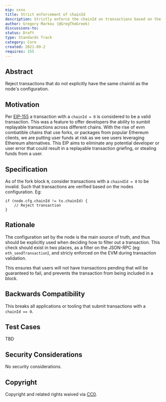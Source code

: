 ```yaml
---
eip: xxxx
title: Strict enforcement of chainId
description: Strictly enforce the chainId on transactions based on the chain.
author: Gregory Markou (@GregTheGreek)
discussions-to: 
status: Draft
type: Standards Track
category: Core
created: 2021-09-2
requires: 155
---
```


## Abstract

Reject transactions that do not explicitly have the same chainId as the node's configuration.

## Motivation

Per [EIP-155](./eip-155.md) a transaction with a `chainId = 0` is considered to be a valid 
transaction. This was a feature to offer developers the ability to sumbit replayable transactions 
across different chains. With the rise of evm combatible chains that use forks, or packages
from popular Ethereum clients, we are putting user funds at risk as we see users leveraging
Ethereum alternatives. This EIP aims to eliminate any potential developer or user error that 
could result in a replayable transaction griefing, or stealing funds from a user.


## Specification

As of the fork block `N`, consider transactions with a `chaindId = 0` to be invalid. Such that 
transactions are verified based on the nodes configuration. Eg:
```
if (node.cfg.chainId != tx.chainId) {
    // Reject transaction
}
```

## Rationale

The configuration set by the node is the main source of truth, and thus should be explicitly used
when deciding how to filter out a transaction. This check should exist in two places, as a filter
on the JSON-RPC (eg: `eth_sendTransaction`), and stricly enforced on the EVM during transaction 
validation.

This ensures that users will not have transactions pending that will be guaranteed to fail, and
prevents the transaction from being included in a block.

## Backwards Compatibility
This breaks all applications or tooling that submit transactions with a `chainId == 0`.

## Test Cases
TBD

## Security Considerations
No security considerations.

## Copyright
Copyright and related rights waived via [CC0](https://creativecommons.org/publicdomain/zero/1.0/).
